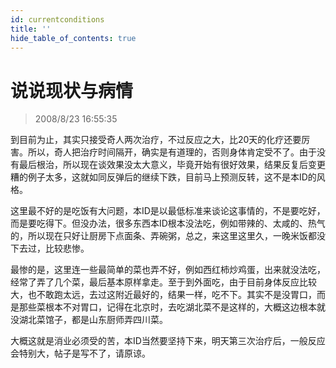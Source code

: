 ```yaml
---
id: currentconditions
title: ''
hide_table_of_contents: true
---
```


# 说说现状与病情

> 2008/8/23 16:55:35

<div style={{color: '#CC0000', fontWeight: 'bold', fontSize: '18px', textAlign: 'left', lineHeight: '180%'}}>

到目前为止，其实只接受奇人两次治疗，不过反应之大，比20天的化疗还要厉害。所以，奇人把治疗时间隔开，确实是有道理的，否则身体肯定受不了。由于没有最后根治，所以现在谈效果没太大意义，毕竟开始有很好效果，结果反复后变更糟的例子太多，这就如同反弹后的继续下跌，目前马上预测反转，这不是本ID的风格。

 

这里最不好的是吃饭有大问题，本ID是以最低标准来谈论这事情的，不是要吃好，而是要吃得下。但没办法，很多东西本ID根本没法吃，例如带辣的、太咸的、热气的，所以现在只好让厨房下点面条、弄碗粥，总之，来这里这里久，一晚米饭都没下去过，比较悲惨。

 

最惨的是，这里连一些最简单的菜也弄不好，例如西红柿炒鸡蛋，出来就没法吃，经常了弄了几个菜，最后基本原样拿走。至于到外面吃，由于目前身体反应比较大，也不敢跑太远，去过这附近最好的，结果一样，吃不下。其实不是没胃口，而是那些菜根本不对胃口，记得在北京时，去吃湖北菜不是这样的，大概这边根本就没湖北菜馆子，都是山东厨师弄四川菜。

 

大概这就是消业必须受的苦，本ID当然要坚持下来，明天第三次治疗后，一般反应会特别大，帖子是写不了，请原谅。

</div>